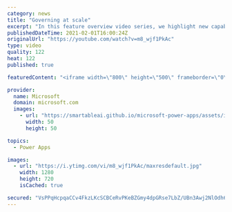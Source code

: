 ```yaml
---
category: news
title: "Governing at scale"
excerpt: "In this feature overview video series, we highlight new capabilities included in the latest update to Microsoft Power Apps.  Microsoft's Power Platform is a rich ecosystem of more than three hundred Microsoft and non-Microsoft connectors that can be leveraged by apps and flows. We are proud to introduce"
publishedDateTime: 2021-02-01T16:00:24Z
originalUrl: "https://youtube.com/watch?v=m8_wjf1PkAc"
type: video
quality: 122
heat: 122
published: true

featuredContent: "<iframe width=\"800\" height=\"500\" frameborder=\"0\" src=\"https://www.youtube.com/embed/m8_wjf1PkAc\" allow=\"accelerometer; autoplay; encrypted-media; gyroscope; picture-in-picture\" allowfullscreen></iframe>"

provider:
  name: Microsoft
  domain: microsoft.com
  images:
    - url: "https://smartableai.github.io/microsoft-power-apps/assets/images/organizations/microsoft.com-50x50.jpg"
      width: 50
      height: 50

topics:
  - Power Apps

images:
  - url: "https://i.ytimg.com/vi/m8_wjf1PkAc/maxresdefault.jpg"
    width: 1280
    height: 720
    isCached: true

secured: "VsPPqHcpqaCCv4FkzLKcSCBCeRvPKeBZGmy4dpGRse7LbZ/UBn3Awj2NlOdh6nOTZ7jKopZgmSndslNE/zArY0aa1xcFiGAFxxSKM5+HNS67VaYjSHq3muYNOdhWdDPuWZGAK23IoqpnTjdpzaSfTZ2FyDQNuOyZ8RDN1BPtSaGYKgieaVo2TTlRPS2oNg8hjMHNQ143DlRzICO/UaTFthblGhjhwXdFPQzxRX37UjJATQ4JcsOvvrUrlqYDOgETfWOPADxjuFcngOPDRF2Y9LDpHBQ0/2FWm/gclptWbq5DIWI99fTEr0kec5B3jwwkfZahF66yj+Ovofd01ZMYBAf4+yoyvcVRcGyIg5x4x32qiIv0BOYEye5Re6sCq6jceMfyAL5aMWP2vArA6NArQHC6U36Rrrpc1IoYTS2QZkM=;BYlCoCo4sn0u+R7tzSXF+g=="
---
```


